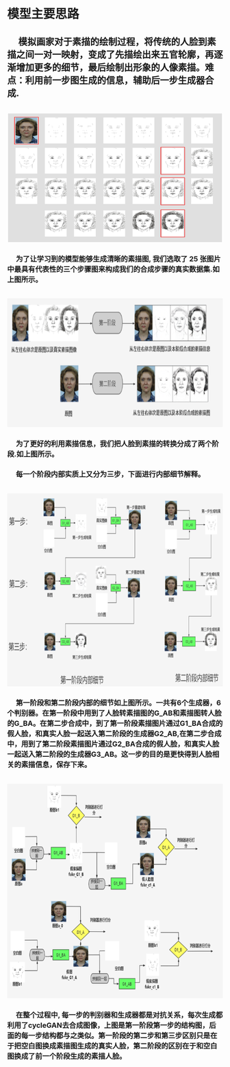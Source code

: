 # 模型主要思路
## &emsp; 模拟画家对于素描的绘制过程，将传统的人脸到素描之间一对一映射，变成了先描绘出来五官轮廓，再逐渐增加更多的细节，最后绘制出形象的人像素描。难点：利用前一步图生成的信息，辅助后一步生成器合成.
<br>
  <div align="center">
  <img src="https://github.com/George2413/face2sketch/blob/main/photo/1.png" width="500" height="300"/><br/>
 </div>
 
### &emsp; 为了让学习到的模型能够生成清晰的素描图, 我们选取了 25 张图片中最具有代表性的三个步骤图来构成我们的合成步骤的真实数据集.如上图所示。
<br>
  <div align="center">
  <img src="https://github.com/George2413/face2sketch/blob/main/photo/2.png" width="600" height="300"/><br/>
 </div>
 
 ### &emsp; 为了更好的利用素描信息，我们把人脸到素描的转换分成了两个阶段.如上图所示。
 ### &emsp; 每一个阶段内部实质上又分为三步，下面进行内部细节解释。
 
 <br>

  <div align="center">
  <img src="https://github.com/George2413/face2sketch/blob/main/photo/4.png" width="650" height="450"/><br/>
 </div>

 ### &emsp; 第一阶段和第二阶段内部的细节如上图所示。一共有6个生成器，6个判别器。在第一阶段中用到了人脸转素描图的G_AB和素描图转人脸的G_BA。在第二步合成中，到了第一阶段素描图片通过G1_BA合成的假人脸，和真实人脸一起送入第二阶段的生成器G2_AB,在第二步合成中，用到了第二阶段素描图片通过G2_BA合成的假人脸，和真实人脸一起送入第二阶段的生成器G3_AB。这一步的目的是更快得到人脸相关的素描信息，保存下来。

<br>
  <div align="center">
  <img src="https://github.com/George2413/face2sketch/blob/main/photo/3.png" width="650" height="500"/><br/>
 </div>
 
 ### &emsp; 在整个过程中, 每一步的判别器和生成器都是对抗关系，每次生成都利用了cycleGAN去合成图像，上图是第一阶段第一步的结构图，后面的每一步结构都与之类似。第一阶段的第二步和第三步区别只是在于把空白图换成素描图生成的真实人脸，第二阶段的区别在于和空白图换成了前一个阶段生成的素描人脸。

